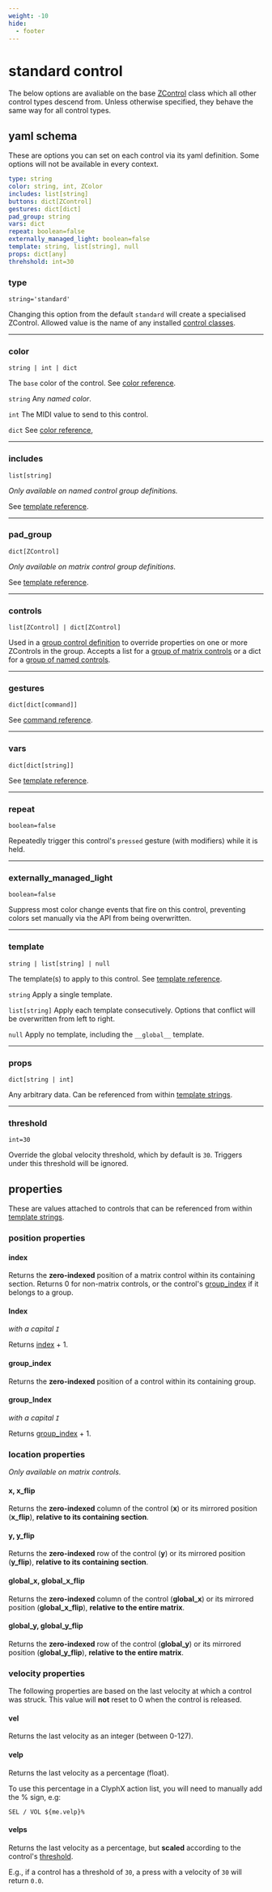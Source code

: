 ```yaml
---
weight: -10
hide:
  - footer
---
```


# standard control

The below options are avaliable on the base [ZControl](/lessons/zcx-concepts#zcontrols) class which all other control types descend from. Unless otherwise specified, they behave the same way for all control types.

## yaml schema

These are options you can set on each control via its yaml definition. Some options will not be available in every context.

```yaml
type: string
color: string, int, ZColor
includes: list[string]
buttons: dict[ZControl]
gestures: dict[dict]
pad_group: string
vars: dict
repeat: boolean=false
externally_managed_light: boolean=false
template: string, list[string], null
props: dict[any]
threhshold: int=30
```

### type
`string='standard'`

Changing this option from the default `standard` will create a specialised ZControl. Allowed value is the name of any installed [control classes](/tutorials/getting-started/zcx-concepts#control-classes).

___
### color
`string | int | dict` 

The `base` color of the control. See [color reference]().

`string`
Any _named color_.

 `int`
The MIDI value to send to this control.

 `dict`
See [color reference](),

___
### includes
`list[string]`

_Only available on named control group definitions._

See [template reference](/template-reference/#named-controls).

___
### pad_group
`dict[ZControl]`

_Only available on matrix control group definitions._

See [template reference](/template-reference/#matrix-controls).

___

### controls
`list[ZControl] | dict[ZControl]`

Used in a [group control definition](/reference/template-reference/#group-templates) to override properties on one or more ZControls in the group.
Accepts a list for a [group of matrix controls](/template-reference/#matrix-controls) or a dict for a [group of named controls](/template-reference/#named-controls).

___
### gestures
`dict[dict[command]]`

See [command reference](/command-reference#gestures).

___
### vars
`dict[dict[string]]`

See [template reference](/reference/template-reference#complex-expressions).

___
### repeat
`boolean=false`

Repeatedly trigger this control's `pressed` gesture (with modifiers) while it is held.

___
### externally_managed_light
`boolean=false`

Suppress most color change events that fire on this control, preventing colors set manually via the API from being overwritten.

___
### template
`string | list[string] | null`

The template(s) to apply to this control. See [template reference](/template-reference#control-templates).

`string`
Apply a single template.

`list[string]`
Apply each template consecutively. Options that conflict will be overwritten from left to right.

`null`
Apply no template, including the `__global__` template.

___
### props
`dict[string | int]`

Any arbitrary data. Can be referenced from within [template strings](/reference/template-reference#template-strings).

___
### threshold
`int=30`

Override the global velocity threshold, which by default is `30`. Triggers under this threshold will be ignored.


## properties

These are values attached to controls that can be referenced from within [template strings](/reference/template-reference#template-strings).

### position properties

#### index

Returns the **zero-indexed** position of a matrix control within its containing section. Returns 0 for non-matrix controls, or the control's [group_index](#group_index) if it belongs to a group.

#### Index
_with a capital `I`_

Returns [index](#index) + 1.

#### group_index

Returns the **zero-indexed** position of a control within its containing group.

#### group_Index
_with a capital `I`_

Returns [group_index](#group_index) + 1.

### location properties
_Only available on matrix controls._

#### x, x_flip
Returns the **zero-indexed** column of the control (**x**) or its mirrored position (**x_flip**), **relative to its containing section**.

#### y, y_flip
Returns the **zero-indexed** row of the control (**y**) or its mirrored position (**y_flip**), **relative to its containing section**.

#### global_x, global_x_flip
Returns the **zero-indexed** column of the control (**global_x**) or its mirrored position (**global_x_flip**), **relative to the entire matrix**.

#### global_y, global_y_flip
Returns the **zero-indexed** row of the control (**global_y**) or its mirrored position (**global_y_flip**), **relative to the entire matrix**.

### velocity properties

The following properties are based on the last velocity at which a control was struck. This value will **not** reset to 0 when the control is released.

#### vel

Returns the last velocity as an integer (between 0-127).

#### velp

Returns the last velocity as a percentage (float).

To use this percentage in a ClyphX action list, you will need to manually add the % sign, e.g:

`SEL / VOL ${me.velp}%`

#### velps

Returns the last velocity as a percentage, but **scaled** according to the control's [threshold](#threshold).

E.g., if a control has a threshold of `30`, a press with a velocity of `30` will return `0.0`.
